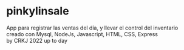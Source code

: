 # pinkylinsale
App para registrar las ventas del día, y llevar el control del inventario  
creado con Mysql, NodeJs, Javascript, HTML, CSS, Express  
by CRKJ 2022 up to day